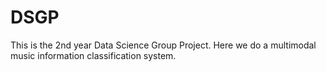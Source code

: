 # DSGP
This is the 2nd year Data Science Group Project. Here we do a multimodal music information classification system.
